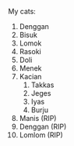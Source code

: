 My cats:
1. Denggan
2. Bisuk
3. Lomok
4. Rasoki
5. Doli
6. Menek
7. Kacian
   1. Takkas
   2. Jeges
   3. Iyas
   4. Burju
8. Manis (RIP)
9. Denggan (RIP)
10. Lomlom (RIP)
